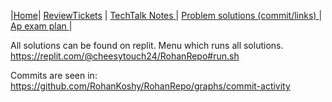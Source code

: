 |[Home](.)| [ReviewTickets](../reviewtickets) | [TechTalk Notes ](../techtalknotes)| [Problem solutions (commit/links) ](.)| [Ap exam plan ](../testprepplan)|

All solutions can be found on replit.
Menu which runs all solutions.
https://replit.com/@cheesytouch24/RohanRepo#run.sh



Commits are seen in:
https://github.com/RohanKoshy/RohanRepo/graphs/commit-activity
